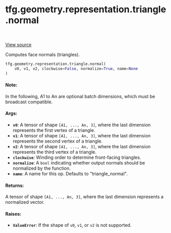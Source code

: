 <div itemscope itemtype="http://developers.google.com/ReferenceObject">
<meta itemprop="name" content="tfg.geometry.representation.triangle.normal" />
<meta itemprop="path" content="Stable" />
</div>

# tfg.geometry.representation.triangle.normal

<!-- Insert buttons and diff -->

<table class="tfo-notebook-buttons tfo-api" align="left">
</table>

<a target="_blank" href="https://github.com/tensorflow/graphics/blob/master/tensorflow_graphics/geometry/representation/triangle.py">View source</a>



Computes face normals (triangles).

```python
tfg.geometry.representation.triangle.normal(
    v0, v1, v2, clockwise=False, normalize=True, name=None
)
```



<!-- Placeholder for "Used in" -->


#### Note:

In the following, A1 to An are optional batch dimensions, which must be
broadcast compatible.



#### Args:


* <b>`v0`</b>: A tensor of shape `[A1, ..., An, 3]`, where the last dimension
  represents the first vertex of a triangle.
* <b>`v1`</b>: A tensor of shape `[A1, ..., An, 3]`, where the last dimension
  represents the second vertex of a triangle.
* <b>`v2`</b>: A tensor of shape `[A1, ..., An, 3]`, where the last dimension
  represents the third vertex of a triangle.
* <b>`clockwise`</b>: Winding order to determine front-facing triangles.
* <b>`normalize`</b>: A `bool` indicating whether output normals should be normalized
  by the function.
* <b>`name`</b>: A name for this op. Defaults to "triangle_normal".


#### Returns:

A tensor of shape `[A1, ..., An, 3]`, where the last dimension represents
  a normalized vector.



#### Raises:


* <b>`ValueError`</b>: If the shape of `v0`, `v1`, or `v2` is not supported.